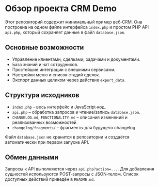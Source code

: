 # Обзор проекта CRM Demo

Этот репозиторий содержит минимальный пример веб‑CRM.
Она построена на одном файле интерфейса `index.php` и простом PHP API `api.php`,
который сохраняет данные в файл `database.json`.

## Основные возможности
- Управление клиентами, сделками, задачами и документами.
- База знаний и чат сотрудников.
- Простейшие интеграции с внешними сервисами.
- Настройки меню и список стадий сделок.
- Экспорт данных целиком через действие `export_data`.

## Структура исходников
- `index.php` – весь интерфейс и JavaScript‑код.
- `api.php` – обработка запросов и чтение/запись `database.json`.
- `CHANGELOG.md`, `FUNCTIONALITY.md` – описания изменений и реализованных возможностей.
- `changelog/fragments/` – фрагменты для будущего changelog.

Файл `database.json` не хранится в репозитории и создаётся автоматически
при первом запуске API.

## Обмен данными
Запросы к API выполняются через `api.php?action=...`.
Для добавления сущностей используются POST‑запросы с JSON‑телом.
Список доступных действий приведён в `README.md`.
